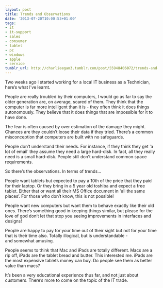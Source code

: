 ```yaml
---
layout: post
title: Trends and Observations
date: '2013-07-20T10:00:53+01:00'
tags:
- it
- it-support
- sales
- consumer
- tablet
- pc
- windows
- apple
- service
tumblr_url: http://charlieegan3.tumblr.com/post/55948406072/trends-and-observations
---
```

Two weeks ago I started working for a local IT business as a Technician, here’s what I’ve learnt.

People are really troubled by their computers, I would go as far to say the older generation are, on average, scared of them. They think that the computer is far more intelligent than it is - they often think it does things autonomously. They believe that it does things that are impossible for it to have done.

The fear is often caused by over estimation of the damage they might. Chances are they couldn’t loose their data if they tried. There’s a common misconception that computers are built with no safeguards.

People don’t understand their needs. For instance, if they think they get ‘a lot of email’ they assume they need a large hard-disk. In fact, all they really need is a small hard-disk. People still don’t understand common space requirements.

So there’s the observations. In terms of trends…

People want tablets but expected to pay a 10th of the price that they paid for their laptop. Or they bring in a 5 year old toshiba and expect a free tablet. Either that or want all their MS Office document in 'all the same places’. For those who don’t know, this is not possible!

People want new computers but want them to behave exactly like their old ones. There’s something good in keeping things similar, but please for the love of god don’t let that stop you seeing improvements in interfaces and designs!

People are happy to pay for your time out of their sight but not for your time that is their time also. Totally illogical, but is understandable - and somewhat amusing.

People seems to think that Mac and iPads are totally different. Macs are a rip off, iPads are the tablet bread and butter. This interested me. iPads are the most expensive tablets money can buy. Do people see them as better value than macs?

It’s been a very educational experience thus far, and not just about customers. There’s more to come on the topic of the IT trade.
